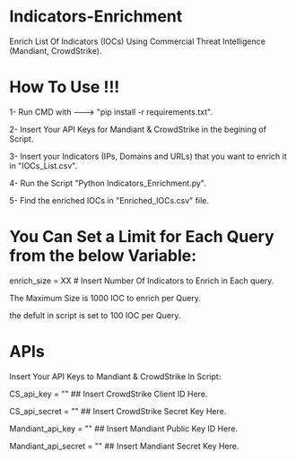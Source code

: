 # Indicators-Enrichment

 Enrich List Of Indicators (IOCs) Using Commercial Threat Intelligence (Mandiant, CrowdStrike).

# How To Use !!!
 1- Run CMD with ---> "pip install -r requirements.txt".
 
 2- Insert Your API Keys for Mandiant & CrowdStrike in the begining of Script.
 
 3- Insert your Indicators (IPs, Domains and URLs) that you want to enrich it in "IOCs_List.csv".
 
 4- Run the Script "Python Indicators_Enrichment.py".
 
 5- Find the enriched IOCs in "Enriched_IOCs.csv" file.

# You Can Set a Limit for Each Query from the below Variable:

  enrich_size = XX        # Insert Number Of Indicators to Enrich in Each query.

  The Maximum Size is 1000 IOC to enrich per Query.
  
  the defult in script is set to 100 IOC per Query.

# APIs
 Insert Your API Keys to Mandiant & CrowdStrike In Script:
 
 CS_api_key = ""            		   ## Insert CrowdStrike Client ID Here. 
 
 CS_api_secret = ""          		   ## Insert CrowdStrike Secret Key Here.
 
 Mandiant_api_key = ""       		  ## Insert Mandiant Public Key ID Here.
 
 Mandiant_api_secret = ""    		  ## Insert Mandiant Secret Key Here.
